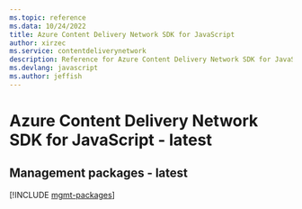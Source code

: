 ```yaml
---
ms.topic: reference
ms.data: 10/24/2022
title: Azure Content Delivery Network SDK for JavaScript
author: xirzec
ms.service: contentdeliverynetwork
description: Reference for Azure Content Delivery Network SDK for JavaScript
ms.devlang: javascript
ms.author: jeffish
---
```

# Azure Content Delivery Network SDK for JavaScript - latest

## Management packages - latest
[!INCLUDE [mgmt-packages](content-delivery-network-mgmt-index.md)]